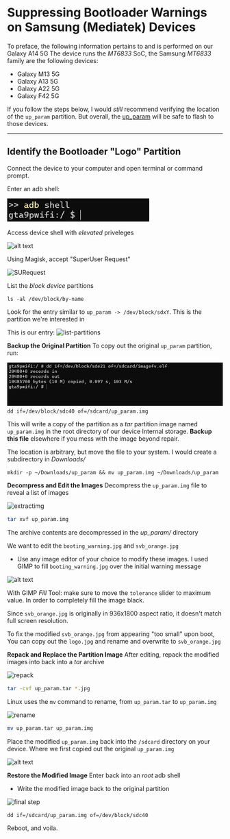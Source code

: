 # Suppressing Bootloader Warnings on Samsung (Mediatek) Devices

To preface, the following information pertains to and is performed on our Galaxy A14 5G
The device runs the *MT6833* SoC, the Samsung *MT6833* family are the following devices:

- Galaxy M13 5G
- Galaxy A13 5G
- Galaxy A22 5G
- Galaxy F42 5G

If you follow the steps below, I would *still* recommend verifying the location of the `up_param` partition. But overall, the [up_param](https://github.com/a14xm-dev/mtk_clean_boot/releases/tag/a14xm) will be safe to flash to those devices.

---
**Identify the Bootloader "Logo" Partition**
-

Connect the device to your computer and open terminal or command prompt.

Enter an adb shell:

![shell](src/adbshell.png)

Access device shell with *elevated* priveleges

![alt text](src/su.png)

Using Magisk, accept "SuperUser Request"

![SURequest](src/superuserrequest.png)

List the *block device* partitions

```shell-session
ls -al /dev/block/by-name
```
Look for the entry similar to `up_param -> /dev/block/sdxY`. This is the partition we're interested in

This is our entry:
![list-partitions](src/lspartition~2.png)

**Backup the Original Partition**
To copy out the original `up_param` partition, run:
     
![pullorigparam](src/copyoriginal.png)
     ```
     dd if=/dev/block/sdc40 of=/sdcard/up_param.img
     ```
     
     
This will write a copy of the partition as a *tar* partition image named `up_param.img` in the root directory of our device Internal storage. **Backup this file** elsewhere if you mess with the image beyond repair.


The location is arbitrary, but move the file to your system. I would create a subdirectory in *Downloads/*

```plaintext
mkdir -p ~/Downloads/up_param && mv up_param.img ~/Downloads/up_param 
```


**Decompress and Edit the Images**
Decompress the `up_param.img` file to reveal a list of images 

![extractimg](src/extraction.png)

```bash
tar xvf up_param.img 

```

The archive contents are decompressed in the *up_param/* directory

We want to edit the `booting_warning.jpg` and `svb_orange.jpg`
   - Use any image editor of your choice to modify these images. I used GIMP to fill `booting_warning.jpg` over the initial warning message 
   
![alt text](src/originalbootwarn.jpg)

With GIMP *Fill* Tool: make sure to move the `tolerance` slider to maximum value. In order to completely fill the image black.
   
Since `svb_orange.jpg` is originally in 936x1800 aspect ratio, it doesn't match full screen resolution. 

To fix the modified `svb_orange.jpg` from appearing "too small" upon boot, You can copy out the `logo.jpg` and rename and overwrite to `svb_orange.jpg`

**Repack and Replace the Partition Image**
After editing, repack the modified images into back into a *tar* archive 

![repack](src/repack.png)

```bash
tar -cvf up_param.tar *.jpg 

```
Linux uses the `mv` command to rename, from `up_param.tar` to `up_param.img`

![rename](src/rename.png)

```bash
mv up_param.tar up_param.img

```

Place the modified `up_param.img` back into the `/sdcard` directory on your device. Where we first copied out the original `up_param.img`

![alt text](src/modifiedparam.png)

**Restore the Modified Image**
Enter back into an *root* adb shell
- Write the modified image back to the original partition
 
![final step](src/writebackmodified.png)

```shell-session
dd if=/sdcard/up_param.img of=/dev/block/sdc40
```
Reboot, and voila. 
